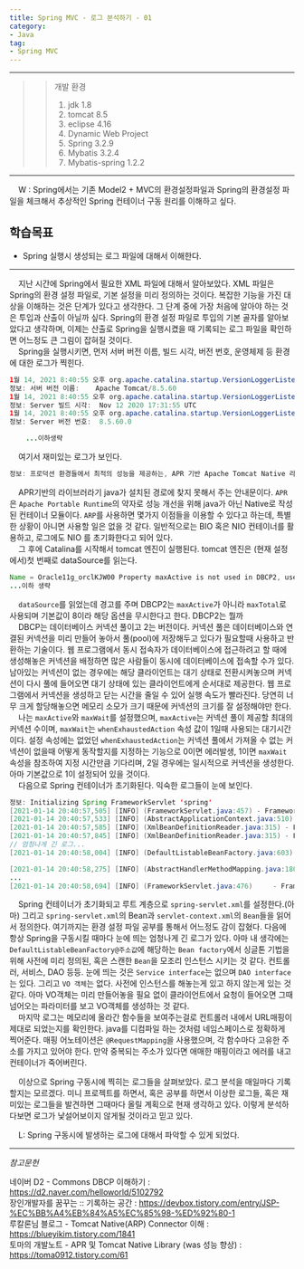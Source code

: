 ```yaml
---
title: Spring MVC - 로그 분석하기 - 01
category:
- Java
tag:
- Spring MVC
---
```



<hr/>

>>개발 환경
>>1. jdk 1.8
>>2. tomcat 8.5
>>3. eclipse 4.16
>>4. Dynamic Web Project
>>5. Spring 3.2.9
>>6. Mybatis 3.2.4
>>7. Mybatis-spring 1.2.2

<hr/>

&nbsp;&nbsp;&nbsp;&nbsp;W : Spring에서는 기존 Model2 + MVC의 환경설정파일과 Spring의 환경설정 파일을 체크해서 추상적인 Spring 컨테이너 구동 원리를 이해하고 싶다.

## 학습목표
- Spring 실행시 생성되는 로그 파일에 대해서 이해한다.
<hr/>

&nbsp;&nbsp;&nbsp;&nbsp;지난 시간에 Spring에서 필요한 XML 파일에 대해서 알아보았다. XML 파일은 Spring의 환경 설정 파일로, 기본 설정을 미리 정의하는 것이다. 복잡한 기능을 가진 대상을 이해하는 것은 단계가 있다고 생각한다. 그 단계 중에 가장 처음에 알아야 하는 것은 투입과 산출이 아닐까 싶다. Spring의 환경 설정 파일로 투입의 기본 골자를 알아보았다고 생각하며, 이제는 산출로 Spring을 실행시켰을 때 기록되는 로그 파일을 확인하면 어느정도 큰 그림이 잡혀질 것이다.  
&nbsp;&nbsp;&nbsp;&nbsp;Spring을 실행시키면, 먼저 서버 버전 이름, 빌드 시각, 버전 번호, 운영체제 등 환경에 대한 로그가 찍힌다.
```java
1월 14, 2021 8:40:55 오후 org.apache.catalina.startup.VersionLoggerListener log
정보: 서버 버전 이름:    Apache Tomcat/8.5.60
1월 14, 2021 8:40:55 오후 org.apache.catalina.startup.VersionLoggerListener log
정보: Server 빌드 시각:  Nov 12 2020 17:31:55 UTC
1월 14, 2021 8:40:55 오후 org.apache.catalina.startup.VersionLoggerListener log
정보: Server 버전 번호:  8.5.60.0

    ...이하생략
```

&nbsp;&nbsp;&nbsp;&nbsp;여기서 재미있는 로그가 보인다.

```java
정보: 프로덕션 환경들에서 최적의 성능을 제공하는, APR 기반 Apache Tomcat Native 라이브러리가, 다음 java.library.path에서 발견되지 않습니다
```

&nbsp;&nbsp;&nbsp;&nbsp;APR기반의 라이브러라기 java가 설치된 경로에 찾지 못해서 주는 안내문이다. `APR`은 `Apache Portable Runtime`의 약자로 성능 개선을 위해 java가 아닌 Native로 작성된 컨테이너 모듈이다. `ARP`를 사용하면 몇가지 이점들을 이용할 수 있다고 하는데, 특별한 상황이 아니면 사용할 일은 없을 것 같다. 일반적으로는 BIO 혹은 NIO 컨테이너를 활용하고, 로그에도 NIO 를 초기화한다고 되어 있다.  
&nbsp;&nbsp;&nbsp;&nbsp;그 후에 Catalina를 시작해서 tomcat 엔진이 실행된다. tomcat 엔진은 (현재 설정에서)첫 번째로 dataSource를 읽는다.  

```java
Name = Oracle11g_orclKJW00 Property maxActive is not used in DBCP2, use maxTotal instead. maxTotal default value is 8. You have set value of "100" for "maxActive" property, which is being ignored.
...이하 생략
```

&nbsp;&nbsp;&nbsp;&nbsp;`dataSource`를 읽었는데 경고를 주며 DBCP2는 `maxActive`가 아니라 `maxTotal`로 사용되며 기본값이 8이라 해당 옵션을 무시한다고 한다. DBCP2는 뭘까  
&nbsp;&nbsp;&nbsp;&nbsp;DBCP는 데이터베이스 커넥션 풀이고 2는 버전이다. 커넥션 풀은 데이터베이스와 연결된 커넥션을 미리 만들어 놓아서 풀(pool)에 저장해두고 있다가 필요할때 사용하고 반환하는 기술이다. 웹 프로그램에서 동시 접속자가 데이터베이스에 접근하려고 할 때에 생성해놓은 커넥션을 배정하면 많은 사람들이 동시에 데이터베이스에 접속할 수가 있다. 남아있는 커넥션이 없는 경우에는 해당 클라이언트는 대기 상태로 전환시켜놓으며 커넥션이 다시 풀에 들어오면 대기 상태에 있는 클라이언트에게 순서대로 제공한다. 웹 프로그램에서 커넥션을 생성하고 닫는 시간을 줄일 수 있어 실행 속도가 빨라진다. 당연히 너무 크게 할당해놓으면 메모리 소모가 크기 때문에 커넥션의 크기를 잘 설정해야만 한다.  
&nbsp;&nbsp;&nbsp;&nbsp;나는 `maxActive`와 `maxWait`를 설정했으며, `maxActive`는 커넥션 풀이 제공할 최대의 커넥션 수이며, `maxWait`는 `whenExhaustedAction` 속성 값이 1일때 사용되는 대기시간이다. 설정 속성에는 없었던 `whenExhaustedAction`는 커넥션 풀에서 가져올 수 없는 커넥션이 없을때 어떻게 동작할지를 지정하는 기능으로 0이면 에러발생, 1이면 `maxWait` 속성을 참조하여 지정 시간만큼 기다리며, 2일 경우에는 일시적으로 커넥션을 생성한다. 아마 기본값으로 1이 설정되어 있을 것이다.  
&nbsp;&nbsp;&nbsp;&nbsp;다음으로 Spring 컨테이너가 초기화된다. 익숙한 로그들이 눈에 보인다.  

```java
정보: Initializing Spring FrameworkServlet 'spring'
[2021-01-14 20:40:57,505] [INFO] (FrameworkServlet.java:457) - FrameworkServlet 'spring': initialization started
[2021-01-14 20:40:57,533] [INFO] (AbstractApplicationContext.java:510) - Refreshing WebApplicationContext for namespace 'spring-servlet': startup date [Thu Jan 14 20:40:57 KST 2021]; root of context hierarchy
[2021-01-14 20:40:57,585] [INFO] (XmlBeanDefinitionReader.java:315) - Loading XML bean definitions from ServletContext resource [/WEB-INF/spring-servlet.xml]
[2021-01-14 20:40:57,845] [INFO] (XmlBeanDefinitionReader.java:315) - Loading XML bean definitions from ServletContext resource [/WEB-INF/servlet-context.xml]
// 엄청나게 긴 로그...
[2021-01-14 20:40:58,004] [INFO] (DefaultListableBeanFactory.java:603)     - Pre-instantiating singletons in org.springframework.beans.factory.support.DefaultListableBeanFactory@162d7ec7: defining beans [mvcContentNegotiationManager,org.springframework.web.servlet.mvc.method.annotation.RequestMappingHandlerMapping#0,org.springframework.format.support.FormattingConversionServiceFactoryBean#0,org.springframework.web.servlet.mvc.method.annotation.RequestMappingHandlerAdapter#0,org.springframework.web.servlet.handler.MappedInterceptor#0,org.springframework.web.servlet.mvc.method.annotation.ExceptionHandlerExceptionResolver#0,org.springframework.web.servlet.mvc.annotation.ResponseStatusExceptionResolver#0,org.springframework.web.servlet.mvc.support.DefaultHandlerExceptionResolver#0,org.springframework.web.servlet.handler.BeanNameUrlHandlerMapping,org.springframework.web.servlet.mvc.HttpRequestHandlerAdapter,org.springframework.web.servlet.mvc.SimpleControllerHandlerAdapter,boardController,boardDAOImpl,boardServiceImpl,chabunDAOImpl,chabunServiceImpl,testUrlController,rboardController,rboardDAOImpl,rboardServiceImpl,org.springframework.context.annotation.internalConfigurationAnnotationProcessor,org.springframework.context.annotation.internalAutowiredAnnotationProcessor,org.springframework.context.annotation.internalRequiredAnnotationProcessor,org.springframework.context.annotation.internalCommonAnnotationProcessor,org.springframework.web.servlet.view.UrlBasedViewResolver#0,dataSource,sqlSessionFactory,transactionManager,org.mybatis.spring.mapper.MapperScannerConfigurer#0,org.springframework.context.annotation.ConfigurationClassPostProcessor.importAwareProcessor,boardDAO,chabunDAO,rboardDAO]; root of factory hierarchy

[2021-01-14 20:40:58,275] [INFO] (AbstractHandlerMethodMapping.java:180)     - Mapped "{[/boardInsert],methods=[POST],params=[],headers=[],consumes=[],produces=[],custom=[]}" onto public java.lang.String a.b.c.com.board.controller.BoardController.boardInsert(javax.servlet.http.HttpServletRequest)
...
[2021-01-14 20:40:58,694] [INFO] (FrameworkServlet.java:476)     - FrameworkServlet 'spring': initialization completed in 1186 ms
```

&nbsp;&nbsp;&nbsp;&nbsp;Spring 컨테이너가 초기화되고 루트 계층으로 `spring-servlet.xml`를 설정한다.(아마) 그리고 `spring-servlet.xml`의 Bean과 `servlet-context.xml`의 `Bean`들을 읽어서 정의한다. 여기까지는 환경 설정 파일 공부를 통해서 어느정도 감이 잡혔다. 다음에 항상 Spring을 구동시킬 때마다 눈에 띄는 엄청나게 긴 로그가 있다. 아마 내 생각에는 `DefaultListableBeanFactory@주소값`에 해당하는 `Bean factory`에서 싱글톤 기법을 위해 사전에 미리 정의된, 혹은 스캔한 `Bean`을 모조리 인스턴스 시키는 것 같다. 컨트롤러, 서비스, DAO 등등. 눈에 띄는 것은 `Service interface`는 없으며 `DAO interface`는 있다. 그리고 `VO 객체`는 없다. 사전에 인스턴스를 해놓는게 있고 하지 않는게 있는 것 같다. 아마 VO객체는 미리 만들어놓을 필요 없이 클라이언트에서 요청이 들어오면 그때 넘어오는 파라미터를 보고 VO객체를 생성하는 것 같다.  
&nbsp;&nbsp;&nbsp;&nbsp;마지막 로그는 메모리에 올라간 함수들을 보여주는걸로 컨트롤러 내에서 URL매핑이 제대로 되었는지를 확인한다. java를 디컴파일 하는 것처럼 네임스페이스로 정확하게 찍어준다. 매핑 어노테이션은 `@RequestMapping`을 사용했으며, 각 함수마다 고유한 주소를 가지고 있어야 한다. 만약 중복되는 주소가 있다면 애매한 매핑이라고 에러를 내고 컨테이너가 죽어버린다.  

&nbsp;&nbsp;&nbsp;&nbsp;이상으로 Spring 구동시에 찍히는 로그들을 살펴보았다. 로그 분석을 매일마다 기록할지는 모르겠다. 미니 프로젝트를 하면서, 혹은 공부를 하면서 이상한 로그들, 혹은 재미있는 로그들을 발견하면 그때마다 올릴 계획으로 현재 생각하고 있다. 이렇게 분석하다보면 로그가 낯설어보이지 않게될 것이라고 믿고 있다.

&nbsp;&nbsp;&nbsp;&nbsp;L: Spring 구동시에 발생하는 로그에 대해서 파악할 수 있게 되었다.

<hr/>

_참고문헌_

네이버 D2 - Commons DBCP 이해하기 : <https://d2.naver.com/helloworld/5102792>  
장인개발자를 꿈꾸는 :: 기록하는 공간 : <https://devbox.tistory.com/entry/JSP-%EC%BB%A4%EB%84%A5%EC%85%98-%ED%92%80-1>  
루칼론님 블로그 - Tomcat Native(ARP) Connector 이해 : <https://blueyikim.tistory.com/1841>  
토마의 개발노트 - APR 및 Tomcat Native Library (was 성능 향상) : <https://toma0912.tistory.com/61>  